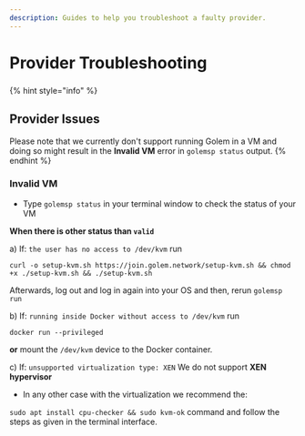 ```yaml
---
description: Guides to help you troubleshoot a faulty provider.
---
```


# Provider Troubleshooting

### 

{% hint style="info" %}
## Provider Issues

Please note that we currently don't support running Golem in a VM and doing so might result in the **Invalid VM** error in `golemsp status` output.
{% endhint %}



### Invalid VM

* Type `golemsp status` in your terminal window to check the status of your VM

**When there is other status than `valid`**

a\) If: `the user has no access to /dev/kvm` run

```text
curl -o setup-kvm.sh https://join.golem.network/setup-kvm.sh && chmod +x ./setup-kvm.sh && ./setup-kvm.sh
```

Afterwards, log out and log in again into your OS and then, rerun `golemsp run`

b\) If: `running inside Docker without access to /dev/kvm` run

```text
docker run --privileged
```

**or** mount the `/dev/kvm` device to the Docker container.

  
c\) If: `unsupported virtualization type: XEN` We do not support **XEN hypervisor**

* In any other case with the virtualization we recommend the:

`sudo apt install cpu-checker && sudo kvm-ok` command and follow the steps as given in the terminal interface.

## 

